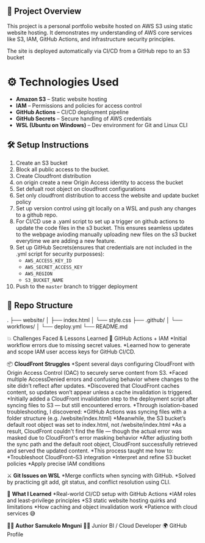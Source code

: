 ## 📌 Project Overview

This project is a personal portfolio website hosted on AWS S3 using static website hosting. It demonstrates my understanding of AWS core services like S3, IAM, GitHub Actions, and infrastructure security principles.

The site is deployed automatically via CI/CD from a GitHub repo to an S3 bucket

# ⚙️ Technologies Used

- **Amazon S3** – Static website hosting
- **IAM** – Permissions and policies for access control
- **GitHub Actions** – CI/CD deployment pipeline
- **GitHub Secrets** – Secure handling of AWS credentials
- **WSL (Ubuntu on Windows)** – Dev environment for Git and Linux CLI

## 🛠️ Setup Instructions

1. Create an S3 bucket 
2. Block all public access to the bucket.
3. Create Cloudfront distribution
4. on origin create a new Origin Access identity to access the bucket
5. Set defualt root object on cloudfront configurations
6. Set only cloudfront distribution to access the website and update bucket policy
7. Set up version control using git locally on a WSL and push any changes to a github repo.
8. For CI/CD use a .yaml script to set up a trigger on github actions to update the
   code files in the s3 bucket. This ensures seamless updates to the webpage avioding
   manually uploading new files on the s3 bucket  everytime we are adding a new feature.
9. Set up GitHub Secrets(ensures that credentials are not included in the .yml script for security purposses):
    * `AWS_ACCESS_KEY_ID`
    * `AWS_SECRET_ACCESS_KEY`
    * `AWS_REGION`
    * `S3_BUCKET_NAME`
10. Push to the `master` branch to trigger deployment
  
## 📁 Repo Structure

.
├── website/
│ ├── index.html
│ └── style.css
├── .github/
│ └── workflows/
│ └── deploy.yml
└── README.md

💥 Challenges Faced & Lessons Learned
🔐 GitHub Actions + IAM
 *Initial workflow errors due to missing secret values.
 *Learned how to generate and scope IAM user access keys for GitHub CI/CD.
 
📦 **CloudFront Struggles**
*Spent several days configuring CloudFront with Origin Access Control (OAC) to securely serve content from S3.
*Faced multiple AccessDenied errors and confusing behavior where changes to the site didn’t reflect after updates.
*Discovered that CloudFront caches content, so updates won’t appear unless a cache invalidation is triggered.
*Initially added a CloudFront invalidation step to the deployment script after syncing files to S3 — but still encountered errors.
*Through isolation-based troubleshooting, I discovered:
   *GitHub Actions was syncing files with a folder structure (e.g. /website/index.html)
   *Meanwhile, the S3 bucket’s default root object was set to index.html, not /website/index.html
   *As a result, CloudFront couldn't find the file — though the actual error was masked due to CloudFront's error masking behavior
*After adjusting both the sync path and the default root object, CloudFront successfully retrieved and served the updated content.
*This process taught me how to:
   *Troubleshoot CloudFront–S3 integration
   *Interpret and refine S3 bucket policies
   *Apply precise IAM conditions
   
⚔️ **Git Issues on WSL**
*Merge conflicts when syncing with GitHub.
*Solved by practicing git add, git status, and conflict resolution using CLI.

🧠 **What I Learned**
*Real-world CI/CD setup with GitHub Actions
*IAM roles and least-privilege principles
*S3 static website hosting quirks and limitations
*How caching and object invalidation work
*Patience with cloud services 😅

🙋‍♂️ **Author**
**Samukelo Mnguni**
🧑‍💻 Junior BI / Cloud Developer
🌍 GitHub Profile
